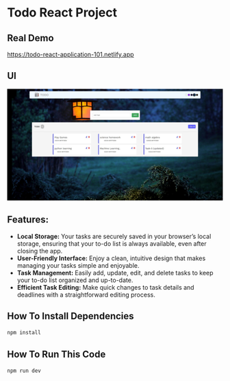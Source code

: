 # Todo React Project
## Real Demo 
https://todo-react-application-101.netlify.app

## UI
<img src="https://raw.githubusercontent.com/Nitin-M-1/Todo-React-Project/master/src/assets/webImg.JPG"/>



## Features:

- **Local Storage:** Your tasks are securely saved in your browser’s local storage, ensuring that your to-do list is always available, even after closing the app.
- **User-Friendly Interface:** Enjoy a clean, intuitive design that makes managing your tasks simple and enjoyable.
- **Task Management:** Easily add, update, edit, and delete tasks to keep your to-do list organized and up-to-date.
- **Efficient Task Editing:** Make quick changes to task details and deadlines with a straightforward editing process.


## How To Install Dependencies
```sh
npm install 
```
## How To Run This Code

```sh
npm run dev
```


